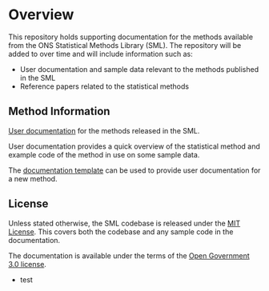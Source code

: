 # Overview

This repository holds supporting documentation for the methods available from the ONS Statistical Methods Library (SML). The repository will be added to over time and will include information such as:

* User documentation and sample data relevant to the methods published in the SML
* Reference papers related to the statistical methods
## Method Information

[User documentation](https://github.com/ONSdigital/sml-supporting-info/tree/main/method-info) for the methods released in the SML.  

User documentation provides a quick overview of the statistical method and example code of the method in use on some sample data.

The [documentation template](https://github.com/ONSdigital/sml-supporting-info/tree/main/method-info/method-info) can be used to provide user documentation for a new method.

## License
Unless stated otherwise, the SML codebase is released under the [MIT License](https://github.com/ONSdigital/sml-python-small/blob/main/LICENSE). This covers both the codebase and any sample code in the documentation.

The documentation is available under the terms of the [Open Government 3.0 license](https://github.com/ONSdigital/sml-supporting-info/blob/main/LICENSE).

- test
